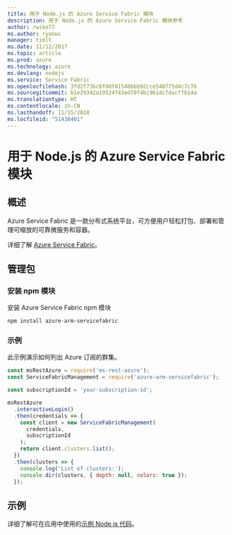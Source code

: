 ```yaml
---
title: 用于 Node.js 的 Azure Service Fabric 模块
description: 用于 Node.js 的 Azure Service Fabric 模块参考
author: rwike77
ms.author: ryanwi
manager: timlt
ms.date: 11/12/2017
ms.topic: article
ms.prod: azure
ms.technology: azure
ms.devlang: nodejs
ms.service: Service Fabric
ms.openlocfilehash: 3fd2f73bc6fddf01548bbb92cce540775d4c7c76
ms.sourcegitcommit: b1e29342a19524f43ed70f4bc961dcfdacffb14a
ms.translationtype: HT
ms.contentlocale: zh-CN
ms.lasthandoff: 11/15/2018
ms.locfileid: "51438401"
---
```

# <a name="azure-service-fabric-modules-for-nodejs"></a>用于 Node.js 的 Azure Service Fabric 模块

## <a name="overview"></a>概述

Azure Service Fabric 是一款分布式系统平台，可方便用户轻松打包、部署和管理可缩放的可靠微服务和容器。

详细了解 [Azure Service Fabric](https://docs.microsoft.com/azure/service-fabric/service-fabric-overview)。

## <a name="management-package"></a>管理包

### <a name="install-the-npm-module"></a>安装 npm 模块

安装 Azure Service Fabric npm 模块

```bash
npm install azure-arm-servicefabric
```

### <a name="example"></a>示例

此示例演示如何列出 Azure 订阅的群集。

```javascript
const msRestAzure = require('ms-rest-azure');
const ServiceFabricManagement = require('azure-arm-servicefabric');

const subscriptionId = 'your-subscription-id';

msRestAzure
  .interactiveLogin()
  .then(credentials => {
    const client = new ServiceFabricManagement(
      credentials,
      subscriptionId
    );
    return client.clusters.list();
  })
  .then(clusters => {
    console.log('List of clusters:');
    console.dir(clusters, { depth: null, colors: true });
  });
```

## <a name="samples"></a>示例

详细了解可在应用中使用的[示例 Node.js 代码](https://azure.microsoft.com/resources/samples/?platform=nodejs)。
